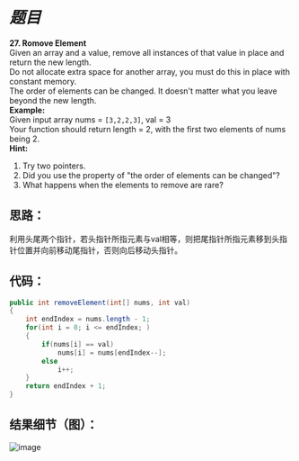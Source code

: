 # *题目*
**27. Romove Element**  
Given an array and a value, remove all instances of that value in place and return the new length.  
Do not allocate extra space for another array, you must do this in place with constant memory.  
The order of elements can be changed. It doesn't matter what you leave beyond the new length.  
**Example:**  
Given input array nums = `[3,2,2,3]`, val = 3    
Your function should return length = 2, with the first two elements of nums being 2.  
**Hint:**    
1. Try two pointers.  
2. Did you use the property of "the order of elements can be changed"?  
3. What happens when the elements to remove are rare?

## 思路：
利用头尾两个指针，若头指针所指元素与val相等，则把尾指针所指元素移到头指针位置并向前移动尾指针，否则向后移动头指针。
## 代码：
```java
public int removeElement(int[] nums, int val)
{
    int endIndex = nums.length - 1;
    for(int i = 0; i <= endIndex; )
    {
        if(nums[i] == val)
            nums[i] = nums[endIndex--];
        else
            i++;
    }
    return endIndex + 1;
}
```
## 结果细节（图）：
![image](https://github.com/jnuyanfa/YanFa-LeetCode-with-JAVA/blob/master/leetcode027_RmElement/img/1.png)
